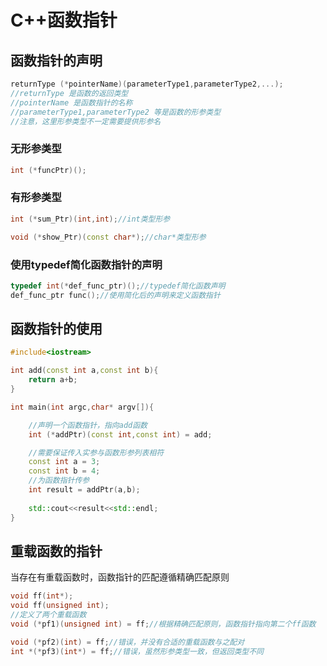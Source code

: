 # C++函数指针
## 函数指针的声明
```cpp
returnType (*pointerName)(parameterType1,parameterType2,...);
//returnType 是函数的返回类型
//pointerName 是函数指针的名称
//parameterType1,parameterType2 等是函数的形参类型
//注意，这里形参类型不一定需要提供形参名
```
### 无形参类型
```cpp
int (*funcPtr)();
```
### 有形参类型
```cpp
int (*sum_Ptr)(int,int);//int类型形参
```
```cpp
void (*show_Ptr)(const char*);//char*类型形参
```
### 使用typedef简化函数指针的声明
```cpp
typedef int(*def_func_ptr)();//typedef简化函数声明
def_func_ptr func();//使用简化后的声明来定义函数指针
```
## 函数指针的使用
```cpp
#include<iostream>

int add(const int a,const int b){
    return a+b;
}

int main(int argc,char* argv[]){

    //声明一个函数指针，指向add函数
    int (*addPtr)(const int,const int) = add;

    //需要保证传入实参与函数形参列表相符
    const int a = 3;
    const int b = 4;
    //为函数指针传参
    int result = addPtr(a,b);
      
    std::cout<<result<<std::endl;
}
```
## 重载函数的指针
当存在有重载函数时，函数指针的匹配遵循精确匹配原则
```cpp
void ff(int*);
void ff(unsigned int);
//定义了两个重载函数
void (*pf1)(unsigned int) = ff;//根据精确匹配原则，函数指针指向第二个ff函数

void (*pf2)(int) = ff;//错误，并没有合适的重载函数与之配对
int *(*pf3)(int*) = ff;//错误，虽然形参类型一致，但返回类型不同
```
